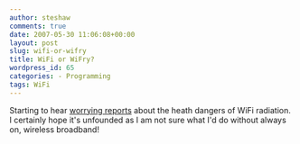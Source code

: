 ```yaml
---
author: steshaw
comments: true
date: 2007-05-30 11:06:08+00:00
layout: post
slug: wifi-or-wifry
title: WiFi or WiFry?
wordpress_id: 65
categories: - Programming
tags: WiFi
---
```


Starting to hear [worrying reports](http://www.contractoruk.com/news/003268.html) about the heath dangers of WiFi radiation. I certainly hope it's unfounded as I am not sure what I'd do without always on, wireless broadband!
